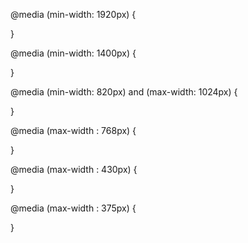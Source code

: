 @media (min-width: 1920px) {

}

@media (min-width: 1400px) {

}

@media (min-width: 820px) and (max-width: 1024px) {

}

@media (max-width : 768px) {

}

@media (max-width : 430px) {

}

@media (max-width : 375px) {

}
